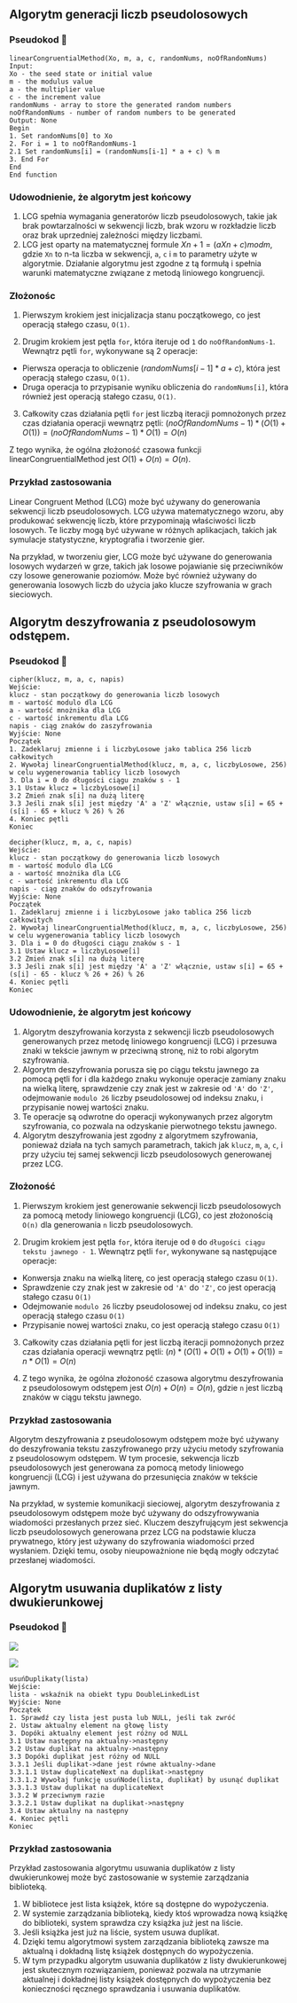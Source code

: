 ## Algorytm generacji liczb pseudolosowych

### Pseudokod :page_facing_up:

```
linearCongruentialMethod(Xo, m, a, c, randomNums, noOfRandomNums)
Input:
Xo - the seed state or initial value
m - the modulus value
a - the multiplier value
c - the increment value
randomNums - array to store the generated random numbers
noOfRandomNums - number of random numbers to be generated
Output: None
Begin
1. Set randomNums[0] to Xo
2. For i = 1 to noOfRandomNums-1
2.1 Set randomNums[i] = (randomNums[i-1] * a + c) % m
3. End For
End
End function
```

### Udowodnienie, że algorytm jest końcowy

1. LCG spełnia wymagania generatorów liczb pseudolosowych, takie jak brak powtarzalności w sekwencji liczb, brak wzoru w rozkładzie liczb oraz brak uprzedniej zależności między liczbami.
2. LCG jest oparty na matematycznej formule $Xn+1 = (aXn + c) mod m$, gdzie `Xn` to n-ta liczba w sekwencji, `a`, `c` i `m` to parametry użyte w algorytmie. Działanie algorytmu jest zgodne z tą formułą i spełnia warunki matematyczne związane z metodą liniowego kongruencji.

### Złożonośc

1. Pierwszym krokiem jest inicjalizacja stanu początkowego, co jest operacją stałego czasu, `O(1)`.

2. Drugim krokiem jest pętla `for`, która iteruje od `1` do `noOfRandomNums-1`. Wewnątrz pętli `for`, wykonywane są 2 operacje:

* Pierwsza operacja to obliczenie $(randomNums[i - 1] * a + c) % m$, która jest operacją stałego czasu, `O(1)`.
* Druga operacja to przypisanie wyniku obliczenia do `randomNums[i]`, która również jest operacją stałego czasu, `O(1)`.
3. Całkowity czas działania pętli `for` jest liczbą iteracji pomnożonych przez czas działania operacji wewnątrz pętli: $(noOfRandomNums - 1) * (O(1) + O(1)) = (noOfRandomNums - 1) * O(1) = O(n)$

Z tego wynika, że ogólna złożoność czasowa funkcji linearCongruentialMethod jest $O(1) + O(n) = O(n)$.

### Przykład zastosowania

Linear Congruent Method (LCG) może być używany do generowania sekwencji liczb pseudolosowych. LCG używa matematycznego wzoru, aby produkować sekwencję liczb, które przypominają właściwości liczb losowych. Te liczby mogą być używane w różnych aplikacjach, takich jak symulacje statystyczne, kryptografia i tworzenie gier.

Na przykład, w tworzeniu gier, LCG może być używane do generowania losowych wydarzeń w grze, takich jak losowe pojawianie się przeciwników czy losowe generowanie poziomów. Może być również używany do generowania losowych liczb do użycia jako klucze szyfrowania w grach sieciowych.

## Algorytm deszyfrowania z pseudolosowym odstępem.

### Pseudokod :page_facing_up:

```
cipher(klucz, m, a, c, napis)
Wejście:
klucz - stan początkowy do generowania liczb losowych
m - wartość modulo dla LCG
a - wartość mnożnika dla LCG
c - wartość inkrementu dla LCG
napis - ciąg znaków do zaszyfrowania
Wyjście: None
Początek
1. Zadeklaruj zmienne i i liczbyLosowe jako tablica 256 liczb całkowitych
2. Wywołaj linearCongruentialMethod(klucz, m, a, c, liczbyLosowe, 256) w celu wygenerowania tablicy liczb losowych
3. Dla i = 0 do długości ciągu znaków s - 1
3.1 Ustaw klucz = liczbyLosowe[i]
3.2 Zmień znak s[i] na dużą literę
3.3 Jeśli znak s[i] jest między 'A' a 'Z' włącznie, ustaw s[i] = 65 + (s[i] - 65 + klucz % 26) % 26
4. Koniec pętli
Koniec

decipher(klucz, m, a, c, napis)
Wejście:
klucz - stan początkowy do generowania liczb losowych
m - wartość modulo dla LCG
a - wartość mnożnika dla LCG
c - wartość inkrementu dla LCG
napis - ciąg znaków do odszyfrowania
Wyjście: None
Początek
1. Zadeklaruj zmienne i i liczbyLosowe jako tablica 256 liczb całkowitych
2. Wywołaj linearCongruentialMethod(klucz, m, a, c, liczbyLosowe, 256) w celu wygenerowania tablicy liczb losowych
3. Dla i = 0 do długości ciągu znaków s - 1
3.1 Ustaw klucz = liczbyLosowe[i]
3.2 Zmień znak s[i] na dużą literę
3.3 Jeśli znak s[i] jest między 'A' a 'Z' włącznie, ustaw s[i] = 65 + (s[i] - 65 - klucz % 26 + 26) % 26
4. Koniec pętli
Koniec
```

### Udowodnienie, że algorytm jest końcowy

1. Algorytm deszyfrowania korzysta z sekwencji liczb pseudolosowych generowanych przez metodę liniowego kongruencji (LCG) i przesuwa znaki w tekście jawnym w przeciwną stronę, niż to robi algorytm szyfrowania.
2. Algorytm deszyfrowania porusza się po ciągu tekstu jawnego za pomocą pętli for i dla każdego znaku wykonuje operacje zamiany znaku na wielką literę, sprawdzenie czy znak jest w zakresie od `'A'` do `'Z'`, odejmowanie `modulo 26` liczby pseudolosowej od indeksu znaku, i przypisanie nowej wartości znaku.
3. Te operacje są odwrotne do operacji wykonywanych przez algorytm szyfrowania, co pozwala na odzyskanie pierwotnego tekstu jawnego.
4. Algorytm deszyfrowania jest zgodny z algorytmem szyfrowania, ponieważ działa na tych samych parametrach, takich jak `klucz`, `m`, `a`, `c`, i przy użyciu tej samej sekwencji liczb pseudolosowych generowanej przez LCG.

### Złożoność

1. Pierwszym krokiem jest generowanie sekwencji liczb pseudolosowych za pomocą metody liniowego kongruencji (LCG), co jest złożonością `O(n)` dla generowania `n` liczb pseudolosowych.

2. Drugim krokiem jest pętla `for`, która iteruje od `0` do `długości ciągu tekstu jawnego - 1`. Wewnątrz pętli `for`, wykonywane są następujące operacje:

* Konwersja znaku na wielką literę, co jest operacją stałego czasu `O(1)`.
* Sprawdzenie czy znak jest w zakresie od `'A'` do `'Z'`, co jest operacją stałego czasu `O(1)`
* Odejmowanie `modulo 26` liczby pseudolosowej od indeksu znaku, co jest operacją stałego czasu `O(1)`
* Przypisanie nowej wartości znaku, co jest operacją stałego czasu `O(1)`
3. Całkowity czas działania pętli for jest liczbą iteracji pomnożonych przez czas działania operacji wewnątrz pętli: $(n) * (O(1) + O(1) + O(1) + O(1)) = n * O(1) = O(n)$

4. Z tego wynika, że ogólna złożoność czasowa algorytmu deszyfrowania z pseudolosowym odstępem jest $O(n) + O(n) = O(n)$, gdzie `n` jest liczbą znaków w ciągu tekstu jawnego.

### Przykład zastosowania 

Algorytm deszyfrowania z pseudolosowym odstępem może być używany do deszyfrowania tekstu zaszyfrowanego przy użyciu metody szyfrowania z pseudolosowym odstępem. W tym procesie, sekwencja liczb pseudolosowych jest generowana za pomocą metody liniowego kongruencji (LCG) i jest używana do przesunięcia znaków w tekście jawnym.

Na przykład, w systemie komunikacji sieciowej, algorytm deszyfrowania z pseudolosowym odstępem może być używany do odszyfrowywania wiadomości przesłanych przez sieć. Kluczem deszyfrującym jest sekwencja liczb pseudolosowych generowana przez LCG na podstawie klucza prywatnego, który jest używany do szyfrowania wiadomości przed wysłaniem. Dzięki temu, osoby nieupoważnione nie będą mogły odczytać przesłanej wiadomości.

## Algorytm usuwania duplikatów z listy dwukierunkowej

### Pseudokod :page_facing_up:

[![](https://mermaid.ink/img/pako:eNpNj0EOgkAMRa_SdA0XmIUJ4FI3uqQsGqYK0SlkHIwGuLuNbNj9vLym_8_YDl7Q4T3y2MHpQlrUnbBvIM8Pi8onLVCSlrWaB-WGxyjvBQrDO6valKohrXaWHWOGQWLg3tujmRSAMHUShNBZ9BwfhKSreTyl4frVFl2Kk2Q4jZ6THHu2fgHdjZ8vo-L7NMTz1vw_YP0BMWJDDQ?type=png)](https://mermaid.live/edit#pako:eNpNj0EOgkAMRa_SdA0XmIUJ4FI3uqQsGqYK0SlkHIwGuLuNbNj9vLym_8_YDl7Q4T3y2MHpQlrUnbBvIM8Pi8onLVCSlrWaB-WGxyjvBQrDO6valKohrXaWHWOGQWLg3tujmRSAMHUShNBZ9BwfhKSreTyl4frVFl2Kk2Q4jZ6THHu2fgHdjZ8vo-L7NMTz1vw_YP0BMWJDDQ)

[![](https://mermaid.ink/img/pako:eNpNj0EOgkAMRa_SdA0XmB3gUje6pCwapgrRKWQcDAa4u41s2P28vKb_L9gOXtDhI_LYwflKWtSdsG8gz-dVZU4rlKRlreZBueMxymeFwvDBqnalakirg2XHmGGQGLj39mghBSBMnQQhdBY9xych6WYeT2m4fbVFl-IkGU6j5ySnnq1fQHfn19uo-D4N8bI3_w_YfrGeQ_U?type=png)](https://mermaid.live/edit#pako:eNpNj0EOgkAMRa_SdA0XmB3gUje6pCwapgrRKWQcDAa4u41s2P28vKb_L9gOXtDhI_LYwflKWtSdsG8gz-dVZU4rlKRlreZBueMxymeFwvDBqnalakirg2XHmGGQGLj39mghBSBMnQQhdBY9xych6WYeT2m4fbVFl-IkGU6j5ySnnq1fQHfn19uo-D4N8bI3_w_YfrGeQ_U)



```
usuńDuplikaty(lista)
Wejście:
lista - wskaźnik na obiekt typu DoubleLinkedList
Wyjście: None
Początek
1. Sprawdź czy lista jest pusta lub NULL, jeśli tak zwróć
2. Ustaw aktualny element na głowę listy
3. Dopóki aktualny element jest różny od NULL
3.1 Ustaw następny na aktualny->następny
3.2 Ustaw duplikat na aktualny->następny
3.3 Dopóki duplikat jest różny od NULL
3.3.1 Jeśli duplikat->dane jest równe aktualny->dane
3.3.1.1 Ustaw duplicateNext na duplikat->następny
3.3.1.2 Wywołaj funkcję usuńNode(lista, duplikat) by usunąć duplikat
3.3.1.3 Ustaw duplikat na duplicateNext
3.3.2 W przeciwnym razie
3.3.2.1 Ustaw duplikat na duplikat->następny
3.4 Ustaw aktualny na następny
4. Koniec pętli
Koniec
```

### Przykład zastosowania

Przykład zastosowania algorytmu usuwania duplikatów z listy dwukierunkowej może być zastosowanie w systemie zarządzania biblioteką.

1. W bibliotece jest lista książek, które są dostępne do wypożyczenia.
2. W systemie zarządzania biblioteką, kiedy ktoś wprowadza nową książkę do biblioteki, system sprawdza czy książka już jest na liście.
3. Jeśli książka jest już na liście, system usuwa duplikat.
4. Dzięki temu algorytmowi system zarządzania biblioteką zawsze ma aktualną i dokładną listę książek dostępnych do wypożyczenia.
5. W tym przypadku algorytm usuwania duplikatów z listy dwukierunkowej jest skutecznym rozwiązaniem, ponieważ pozwala na utrzymanie aktualnej i dokładnej listy książek dostępnych do wypożyczenia bez konieczności ręcznego sprawdzania i usuwania duplikatów.
